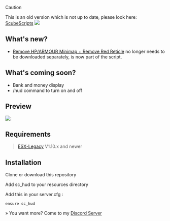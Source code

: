 > [!CAUTION]
> This is an old version which is not up to date, please look here: [ScubeScripts](https://github.com/orgs/ScubeScripts/repositories)
![](https://github.com/user-attachments/assets/b96f1a73-dc4d-4573-bac2-7f6f544efa00)

## What's new?

- [Remove HP/ARMOUR Minimap + Remove Red Reticle](https://forum.cfx.re/t/release-gfx-remove-hp-armour-minimap-remove-red-reticle/894812) no longer needs to be downloaded separately, is now part of the script.

## What's coming soon?

- Bank and money display
- /hud command to turn on and off

## Preview

![](https://github.com/user-attachments/assets/b80882ad-433b-46dd-900b-ea5f0e385794)

## Requirements

> [ESX-Legacy](https://github.com/esx-framework/esx-legacy) V1.10.x and newer

## Installation
Clone or download this repository

Add sc_hud to your resources directory

Add this in your server.cfg :
```
ensure sc_hud
```

» You want more? Come to my [Discord Server](https://discord.gg/Mqgewse3Yc)
